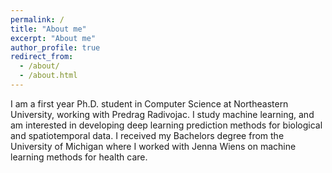 ```yaml
---
permalink: /
title: "About me"
excerpt: "About me"
author_profile: true
redirect_from: 
  - /about/
  - /about.html
---
```


I am a first year Ph.D. student in Computer Science at Northeastern University, working with Predrag Radivojac. I study machine learning, and am interested in developing deep learning prediction methods for biological and spatiotemporal data. I received my Bachelors degree from the University of Michigan where I worked with Jenna Wiens on machine learning methods for health care.